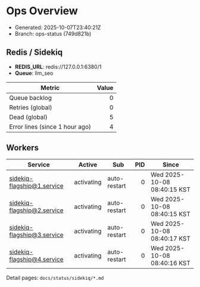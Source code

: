 # Ops Overview

- Generated: 2025-10-07T23:40:21Z
- Branch: ops-status (749d821b)

## Redis / Sidekiq
- **REDIS_URL**: redis://127.0.0.1:6380/1
- **Queue**: llm_seo

| Metric | Value |
|---|---:|
| Queue backlog | 0 |
| Retries (global) | 0 |
| Dead (global) | 5 |
| Error lines (since 1 hour ago) | 4 |

## Workers
| Service | Active | Sub | PID | Since |
|---|---|---|---:|---|
| sidekiq-flagship@1.service | activating | auto-restart | 0 | Wed 2025-10-08 08:40:15 KST |
| sidekiq-flagship@2.service | activating | auto-restart | 0 | Wed 2025-10-08 08:40:15 KST |
| sidekiq-flagship@3.service | activating | auto-restart | 0 | Wed 2025-10-08 08:40:17 KST |
| sidekiq-flagship@4.service | activating | auto-restart | 0 | Wed 2025-10-08 08:40:16 KST |

Detail pages: `docs/status/sidekiq/*.md`
